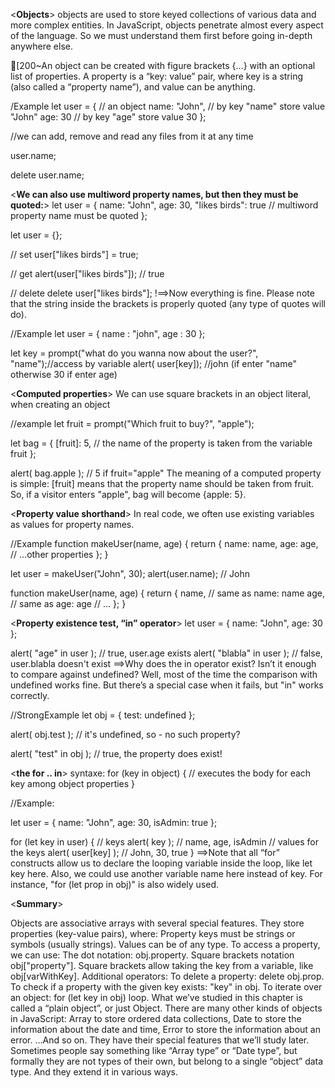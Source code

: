 <**Objects**>
objects are used to store keyed collections of various data and more complex entities. In JavaScript, objects penetrate almost every aspect of the language. So we must understand them first before going in-depth anywhere else.

[200~An object can be created with figure brackets {…} with an optional list of properties. A property is a “key: value” pair, where key is a string (also called a “property name”), and value can be anything.

/Example
let user = {     // an object
  name: "John",  // by key "name" store value "John"
  age: 30        // by key "age" store value 30
};

//we can add, remove and read any files from it at any time
<!--add-->
user.name;
<!--remove-->
delete user.name;

<**We can also use multiword property names, but then they must be quoted:**>
let user = {
  name: "John",
  age: 30,
  "likes birds": true  // multiword property name must be quoted
};

<!--another example-->
let user = {};

// set
user["likes birds"] = true;

// get
alert(user["likes birds"]); // true

// delete
delete user["likes birds"];
!==>Now everything is fine. Please note that the string inside the brackets is properly quoted (any type of quotes will do).


//Example
let user = {
    name : "john",
    age : 30
};

let key = prompt("what do you wanna now about the user?", "name");//access by variable
alert( user[key]); //john (if enter "name" otherwise 30 if enter age)

<**Computed properties**>
We can use square brackets in an object literal, when creating an object

//example
let fruit = prompt("Which fruit to buy?", "apple");

let bag = {
  [fruit]: 5, // the name of the property is taken from the variable fruit
};

alert( bag.apple ); // 5 if fruit="apple"
The meaning of a computed property is simple: [fruit] means that the property name should be taken from fruit.
So, if a visitor enters "apple", bag will become {apple: 5}.

<**Property value shorthand**>
In real code, we often use existing variables as values for property names.

//Example
function makeUser(name, age) {
  return {
    name: name,
    age: age,
    // ...other properties
  };
}

let user = makeUser("John", 30);
alert(user.name); // John

<!--Instead of name:name we can just write name, like this:-->

function makeUser(name, age) {
  return {
    name, // same as name: name
    age,  // same as age: age
    // ...
  };
}

<**Property existence test, “in” operator**>
let user = { name: "John", age: 30 };

alert( "age" in user ); // true, user.age exists
alert( "blabla" in user ); // false, user.blabla doesn't exist
==>Why does the in operator exist? Isn’t it enough to compare against undefined?
Well, most of the time the comparison with undefined works fine. But there’s a special case when it fails, but "in" works correctly.

//StrongExample
let obj = {
  test: undefined
};

alert( obj.test ); // it's undefined, so - no such property?

alert( "test" in obj ); // true, the property does exist!

<**the for .. in**>
syntaxe:
for (key in object) {
  // executes the body for each key among object properties
}

//Example:

let user = {
  name: "John",
  age: 30,
  isAdmin: true
};

for (let key in user) {
  // keys
  alert( key );  // name, age, isAdmin
  // values for the keys
  alert( user[key] ); // John, 30, true
}
==>Note that all “for” constructs allow us to declare the looping variable inside the loop, like let key here.
Also, we could use another variable name here instead of key. For instance, "for (let prop in obj)" is also widely used.




<**Summary**>

Objects are associative arrays with several special features.
They store properties (key-value pairs), where:
Property keys must be strings or symbols (usually strings).
Values can be of any type.
To access a property, we can use:
The dot notation: obj.property.
Square brackets notation obj["property"]. Square brackets allow taking the key from a variable, like obj[varWithKey].
Additional operators:
To delete a property: delete obj.prop.
To check if a property with the given key exists: "key" in obj.
To iterate over an object: for (let key in obj) loop.
What we’ve studied in this chapter is called a “plain object”, or just Object.
There are many other kinds of objects in JavaScript:
Array to store ordered data collections,
Date to store the information about the date and time,
Error to store the information about an error.
…And so on.
They have their special features that we’ll study later. Sometimes people say something like “Array type” or “Date type”, but formally they are not types of their own, but belong to a single “object” data type. And they extend it in various ways.

